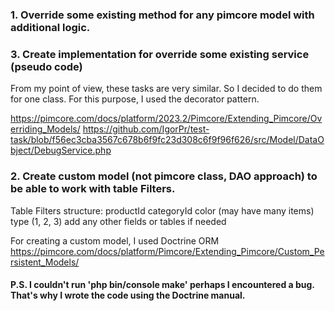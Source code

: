 ### 1. Override some existing method for any pimcore model with additional logic.
### 3. Create implementation for override some existing service (pseudo code)

From my point of view, these tasks are very similar.
So I decided to do them for one class.
For this purpose, I used the decorator pattern.

https://pimcore.com/docs/platform/2023.2/Pimcore/Extending_Pimcore/Overriding_Models/
https://github.com/IgorPr/test-task/blob/f56ec3cba3567c678b6f9fc23d308c6f9f96f626/src/Model/DataObject/DebugService.php


### 2. Create custom model (not pimcore class, DAO approach) to be able to work with table Filters.
   Table Filters structure:
   productId
   categoryId
   color (may have many items)
   type (1, 2, 3)
add any other fields or tables if needed

For creating a custom model, I used Doctrine ORM
 https://pimcore.com/docs/platform/Pimcore/Extending_Pimcore/Custom_Persistent_Models/
 

#### P.S. I couldn't run 'php bin/console make' perhaps I encountered a bug. That's why I wrote the code using the Doctrine manual.